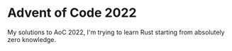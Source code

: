# Advent of Code 2022

My solutions to AoC 2022, I'm trying to learn Rust starting from absolutely zero knowledge.
